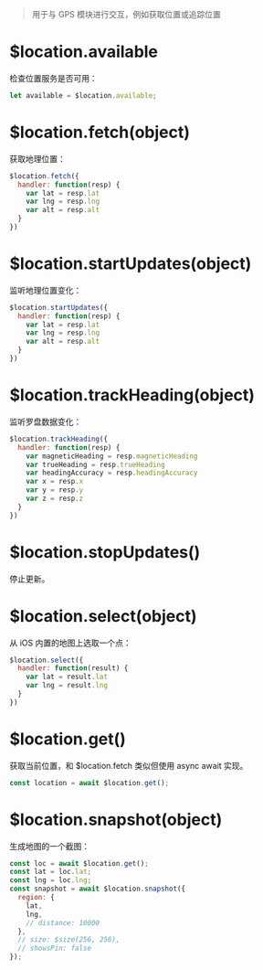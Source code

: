 > 用于与 GPS 模块进行交互，例如获取位置或追踪位置

# $location.available

检查位置服务是否可用：

```js
let available = $location.available;
```

# $location.fetch(object)

获取地理位置：

```js
$location.fetch({
  handler: function(resp) {
    var lat = resp.lat
    var lng = resp.lng
    var alt = resp.alt
  }
})
```

# $location.startUpdates(object)

监听地理位置变化：

```js
$location.startUpdates({
  handler: function(resp) {
    var lat = resp.lat
    var lng = resp.lng
    var alt = resp.alt
  }
})
```

# $location.trackHeading(object)

监听罗盘数据变化：

```js
$location.trackHeading({
  handler: function(resp) {
    var magneticHeading = resp.magneticHeading
    var trueHeading = resp.trueHeading
    var headingAccuracy = resp.headingAccuracy
    var x = resp.x
    var y = resp.y
    var z = resp.z
  }
})
```

# $location.stopUpdates()

停止更新。

# $location.select(object)

从 iOS 内置的地图上选取一个点：

```js
$location.select({
  handler: function(result) {
    var lat = result.lat
    var lng = result.lng
  }
})
```

# $location.get()

获取当前位置，和 $location.fetch 类似但使用 async await 实现。

```js
const location = await $location.get();
```

# $location.snapshot(object)

生成地图的一个截图：

```js
const loc = await $location.get();
const lat = loc.lat;
const lng = loc.lng;
const snapshot = await $location.snapshot({
  region: {
    lat,
    lng,
    // distance: 10000
  },
  // size: $size(256, 256),
  // showsPin: false
});
```